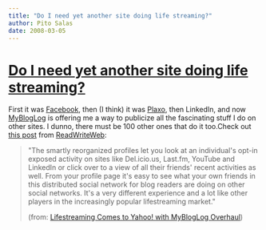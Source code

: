 ```yaml
---
title: "Do I need yet another site doing life streaming?"
author: Pito Salas
date: 2008-03-05
---
```

# [Do I need yet another site doing life streaming?](None)




First it was [Facebook](<https://www.facebook.com>), then (I think) it was
[Plaxo](<http://pulse.plaxo.com/pulse/>), then LinkedIn, and now
[MyBlogLog](<http://www.mybloglog.com/>) is offering me a way to publicize all
the fascinating stuff I do on other sites. I dunno, there must be 100 other
ones that do it too.Check out [this
post](<http://feeds.feedburner.com/~r/readwriteweb/~3/243203058/lifestreaming_comes_to_yahoo.php>)
from [ReadWriteWeb](<http://www.readwriteweb.com/>):

> "The smartly reorganized profiles let you look at an individual's opt-in
> exposed activity on sites like Del.icio.us, Last.fm, YouTube and LinkedIn or
> click over to a view of all their friends' recent activities as well. From
> your profile page it's easy to see what your own friends in this distributed
> social network for blog readers are doing on other social networks. It's a
> very different experience and a lot like other players in the increasingly
> popular lifestreaming market."
>
> (from: [Lifestreaming Comes to Yahoo! with MyBlogLog
> Overhaul](<http://feeds.feedburner.com/~r/readwriteweb/~3/243203058/lifestreaming_comes_to_yahoo.php>))


